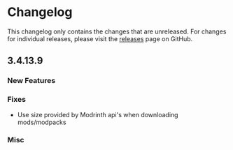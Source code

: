 # Changelog

This changelog only contains the changes that are unreleased. For changes for individual releases, please visit the
[releases](https://github.com/ATLauncher/ATLauncher/releases) page on GitHub.

## 3.4.13.9

### New Features

### Fixes
- Use size provided by Modrinth api's when downloading mods/modpacks

### Misc
